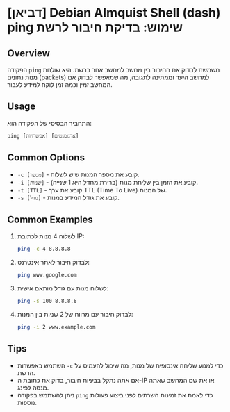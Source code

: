 # [דביאן] Debian Almquist Shell (dash) ping שימוש: בדיקת חיבור לרשת

## Overview
הפקודה `ping` משמשת לבדוק את החיבור בין מחשב למחשב אחר ברשת. היא שולחת מנות נתונים (packets) למחשב היעד וממתינה לתגובה, מה שמאפשר לבדוק אם המחשב זמין וכמה זמן לוקח למידע לעבור.

## Usage
התחביר הבסיסי של הפקודה הוא:
```
ping [אפשרויות] [ארגומנטים]
```

## Common Options
- `-c [מספר]` - קובע את מספר המנות שיש לשלוח.
- `-i [שניות]` - קובע את הזמן בין שליחת מנות (ברירת מחדל היא 1 שנייה).
- `-t [TTL]` - קובע את ערך TTL (Time To Live) של המנות.
- `-s [גודל]` - קובע את גודל המידע במנות.

## Common Examples
1. לשלוח 4 מנות לכתובת IP:
   ```sh
   ping -c 4 8.8.8.8
   ```

2. לבדוק חיבור לאתר אינטרנט:
   ```sh
   ping www.google.com
   ```

3. לשלוח מנות עם גודל מותאם אישית:
   ```sh
   ping -s 100 8.8.8.8
   ```

4. לבדוק חיבור עם מרווח של 2 שניות בין המנות:
   ```sh
   ping -i 2 www.example.com
   ```

## Tips
- השתמש באפשרות `-c` כדי למנוע שליחה אינסופית של מנות, מה שיכול להעמיס על הרשת.
- אם אתה נתקל בבעיות חיבור, בדוק את כתובת ה-IP או את שם המחשב שאתה מנסה לפינג.
- ניתן להשתמש בפקודה `ping` כדי לאמת את זמינות השרתים לפני ביצוע פעולות נוספות.